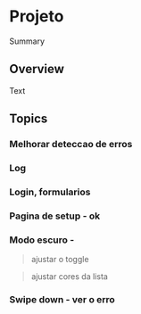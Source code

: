 # Projeto

<!--@START_MENU_TOKEN@-->Summary<!--@END_MENU_TOKEN@-->

## Overview

<!--@START_MENU_TOKEN@-->Text<!--@END_MENU_TOKEN@-->

## Topics
### Melhorar deteccao de erros
### Log
### Login, formularios

### Pagina de setup - ok
### Modo escuro - 
> ajustar o toggle  

> ajustar cores da lista

### Swipe down - ver o erro
